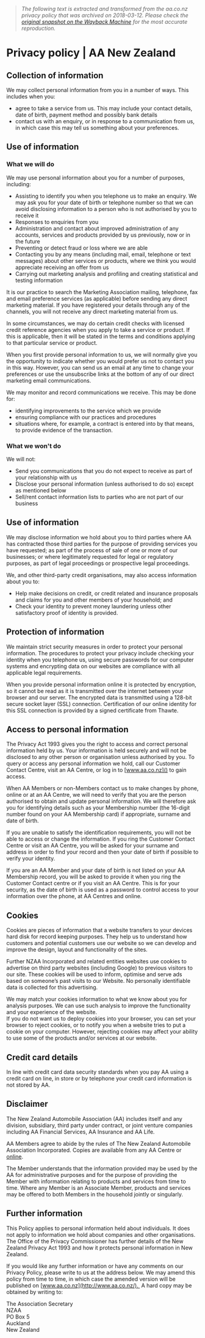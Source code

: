 > *The following text is extracted and transformed from the aa.co.nz privacy policy that was archived on 2018-03-12. Please check the [original snapshot on the Wayback Machine](https://web.archive.org/web/20180312120122id_/https%3A//www.aa.co.nz/site-info/terms-and-conditions/privacy-policy) for the most accurate reproduction.*

# Privacy policy | AA New Zealand

## Collection of information

We may collect personal information from you in a number of ways. This includes when you:

  * agree to take a service from us. This may include your contact details, date of birth, payment method and possibly bank details
  * contact us with an enquiry, or in response to a communication from us, in which case this may tell us something about your preferences.



## Use of information

### What we will do

We may use personal information about you for a number of purposes, including:

  * Assisting to identify you when you telephone us to make an enquiry. We may ask you for your date of birth or telephone number so that we can avoid disclosing information to a person who is not authorised by you to receive it
  * Responses to enquiries from you
  * Administration and contact about improved administration of any accounts, services and products provided by us previously, now or in the future
  * Preventing or detect fraud or loss where we are able
  * Contacting you by any means (including mail, email, telephone or text messages) about other services or products, where we think you would appreciate receiving an offer from us
  * Carrying out marketing analysis and profiling and creating statistical and testing information



It is our practice to search the Marketing Association mailing, telephone, fax and email preference services (as applicable) before sending any direct marketing material. If you have registered your details through any of the channels, you will not receive any direct marketing material from us.

In some circumstances, we may do certain credit checks with licensed credit reference agencies when you apply to take a service or product. If this is applicable, then it will be stated in the terms and conditions applying to that particular service or product.

When you first provide personal information to us, we will normally give you the opportunity to indicate whether you would prefer us not to contact you in this way. However, you can send us an email at any time to change your preferences or use the unsubscribe links at the bottom of any of our direct marketing email communications.

We may monitor and record communications we receive. This may be done for:

  * identifying improvements to the service which we provide
  * ensuring compliance with our practices and procedures
  * situations where, for example, a contract is entered into by that means, to provide evidence of the transaction.



### What we won't do

We will not:

  * Send you communications that you do not expect to receive as part of your relationship with us
  * Disclose your personal information (unless authorised to do so) except as mentioned below
  * Sell/rent contact information lists to parties who are not part of our business



## Use of information

We may disclose information we hold about you to third parties where AA has contracted those third parties for the purpose of providing services you have requested; as part of the process of sale of one or more of our businesses; or where legitimately requested for legal or regulatory purposes, as part of legal proceedings or prospective legal proceedings.

We, and other third-party credit organisations, may also access information about you to:

  * Help make decisions on credit, or credit related and insurance proposals and claims for you and other members of your household; and
  * Check your identity to prevent money laundering unless other satisfactory proof of identity is provided.



## Protection of information

We maintain strict security measures in order to protect your personal information. The procedures to protect your privacy include checking your identity when you telephone us, using secure passwords for our computer systems and encrypting data on our websites are compliance with all applicable legal requirements.

When you provide personal information online it is protected by encryption, so it cannot be read as it is transmitted over the internet between your browser and our server. The encrypted data is transmitted using a 128-bit secure socket layer (SSL) connection. Certification of our online identity for this SSL connection is provided by a signed certificate from Thawte.

## Access to personal information

The Privacy Act 1993 gives you the right to access and correct personal information held by us. Your information is held securely and will not be disclosed to any other person or organisation unless authorised by you. To query or access any personal information we hold, call our Customer Contact Centre, visit an AA Centre, or log in to [www.aa.co.nz]() to gain access.

When AA Members or non-Members contact us to make changes by phone, online or at an AA Centre, we will need to verify that you are the person authorised to obtain and update personal information. We will therefore ask you for identifying details such as your Membership number (the 16-digit number found on your AA Membership card) if appropriate, surname and date of birth.

If you are unable to satisfy the identification requirements, you will not be able to access or change the information. If you ring the Customer Contact Centre or visit an AA Centre, you will be asked for your surname and address in order to find your record and then your date of birth if possible to verify your identity.

If you are an AA Member and your date of birth is not listed on your AA Membership record, you will be asked to provide it when you ring the Customer Contact centre or if you visit an AA Centre. This is for your security, as the date of birth is used as a password to control access to your information over the phone, at AA Centres and online.

## Cookies

Cookies are pieces of information that a website transfers to your devices hard disk for record keeping purposes. They help us to understand how customers and potential customers use our website so we can develop and improve the design, layout and functionality of the sites.

Further NZAA Incorporated and related entities websites use cookies to advertise on third party websites (including Google) to previous visitors to our site. These cookies will be used to inform, optimise and serve ads based on someone’s past visits to our Website. No personally identifiable data is collected for this advertising.

We may match your cookies information to what we know about you for analysis purposes. We can use such analysis to improve the functionality and your experience of the website.  
If you do not want us to deploy cookies into your browser, you can set your browser to reject cookies, or to notify you when a website tries to put a cookie on your computer. However, rejecting cookies may affect your ability to use some of the products and/or services at our website.

## Credit card details

In line with credit card data security standards when you pay AA using a credit card on line, in store or by telephone your credit card information is not stored by AA.

## Disclaimer

The New Zealand Automobile Association (AA) includes itself and any division, subsidiary, third party under contract, or joint venture companies including AA Financial Services, AA Insurance and AA Life.

AA Members agree to abide by the rules of The New Zealand Automobile Association Incorporated. Copies are available from any AA Centre or [online]().

The Member understands that the information provided may be used by the AA for administrative purposes and for the purpose of providing the Member with information relating to products and services from time to time. Where any Member is an Associate Member, products and services may be offered to both Members in the household jointly or singularly.

## Further information

This Policy applies to personal information held about individuals. It does not apply to information we hold about companies and other organisations. The Office of the Privacy Commissioner has further details of the New Zealand Privacy Act 1993 and how it protects personal information in New Zealand.

If you would like any further information or have any comments on our Privacy Policy, please write to us at the address below. We may amend this policy from time to time, in which case the amended version will be published on [www.aa.co.nz](http://www.aa.co.nz/).  A hard copy may be obtained by writing to:

The Association Secretary  
NZAA   
PO Box 5   
Auckland   
New Zealand
